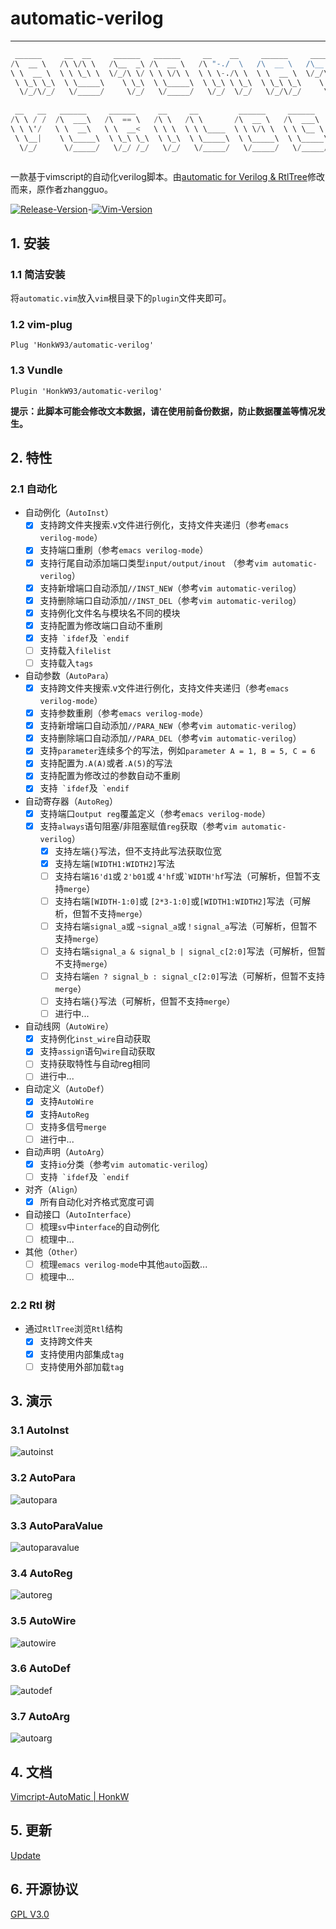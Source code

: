 # automatic-verilog

---

```verilog
 ______     __  __     ______   ______     __    __     ______     ______   __     ______    
/\  __ \   /\ \/\ \   /\__  _\ /\  __ \   /\ "-./  \   /\  __ \   /\__  _\ /\ \   /\  ___\   
\ \  __ \  \ \ \_\ \  \/_/\ \/ \ \ \/\ \  \ \ \-./\ \  \ \  __ \  \/_/\ \/ \ \ \  \ \ \____  
 \ \_\ \_\  \ \_____\    \ \_\  \ \_____\  \ \_\ \ \_\  \ \_\ \_\    \ \_\  \ \_\  \ \_____\ 
  \/_/\/_/   \/_____/     \/_/   \/_____/   \/_/  \/_/   \/_/\/_/     \/_/   \/_/   \/_____/ 
                                                                                             
 __   __   ______     ______     __     __         ______     ______                         
/\ \ / /  /\  ___\   /\  == \   /\ \   /\ \       /\  __ \   /\  ___\                        
\ \ \'/   \ \  __\   \ \  __<   \ \ \  \ \ \____  \ \ \/\ \  \ \ \__ \                       
 \ \__|    \ \_____\  \ \_\ \_\  \ \_\  \ \_____\  \ \_____\  \ \_____\                      
  \/_/      \/_____/   \/_/ /_/   \/_/   \/_____/   \/_____/   \/_____/                      
                                                                                             
```

一款基于vimscript的自动化verilog脚本。由[automatic for Verilog & RtlTree](https://www.vim.org/scripts/script.php?script_id=4067)修改而来，原作者zhangguo。

[![Release-Version](https://img.shields.io/badge/Release-1.2.5-blue.svg)](https://github.com/HonkW93/automatic-verilog/releases)-[![Vim-Version](https://img.shields.io/badge/Vim-7.4.629-green.svg)](https://www.vim.org/download.php)

## 1. 安装

### 1.1 简洁安装

将`automatic.vim`放入`vim`根目录下的`plugin`文件夹即可。

### 1.2  vim-plug

```
Plug 'HonkW93/automatic-verilog'
```

### 1.3  Vundle

```
Plugin 'HonkW93/automatic-verilog'
```

**提示：此脚本可能会修改文本数据，请在使用前备份数据，防止数据覆盖等情况发生。**

 ## 2. 特性

### 2.1 自动化

- 自动例化（`AutoInst`）
  - [x] 支持跨文件夹搜索.v文件进行例化，支持文件夹递归（参考`emacs verilog-mode`）
  - [x] 支持端口重刷（参考`emacs verilog-mode`）
  - [x] 支持行尾自动添加端口类型`input/output/inout` （参考`vim automatic-verilog`）
  - [x] 支持新增端口自动添加`//INST_NEW`（参考`vim automatic-verilog`）
  - [x] 支持删除端口自动添加`//INST_DEL`（参考`vim automatic-verilog`）
  - [x] 支持例化文件名与模块名不同的模块
  - [x] 支持配置为修改端口自动不重刷
  - [x] 支持`` `ifdef``及`` `endif``
  - [ ] 支持载入`filelist`
  - [ ] 支持载入`tags`
- 自动参数（`AutoPara`）
  - [x] 支持跨文件夹搜索.v文件进行例化，支持文件夹递归（参考`emacs verilog-mode`）
  - [x] 支持参数重刷（参考`emacs verilog-mode`）
  - [x] 支持新增端口自动添加`//PARA_NEW`（参考`vim automatic-verilog`）
  - [x] 支持删除端口自动添加`//PARA_DEL`（参考`vim automatic-verilog`）
  - [x] 支持`parameter`连续多个的写法，例如`parameter A = 1, B = 5, C = 6`
  - [x] 支持配置为`.A(A)`或者`.A(5)`的写法
  - [x] 支持配置为修改过的参数自动不重刷
  - [x] 支持`` `ifdef``及`` `endif``
- 自动寄存器（`AutoReg`）
  - [x] 支持端口`output reg`覆盖定义（参考`emacs verilog-mode`）
  - [x] 支持`always`语句阻塞/非阻塞赋值`reg`获取（参考`vim automatic-verilog`）
    - [x] 支持左端`{}`写法，但不支持此写法获取位宽
    - [x] 支持左端`[WIDTH1:WIDTH2]`写法
    - [ ] 支持右端`16'd1`或 `2'b01`或 `4'hf`或<code>`WIDTH'hf</code>写法（可解析，但暂不支持<code>merge</code>）
    - [ ] 支持右端`[WIDTH-1:0]`或 `[2*3-1:0]`或`[WIDTH1:WIDTH2]`写法（可解析，但暂不支持<code>merge</code>）
    - [ ] 支持右端`signal_a`或 `~signal_a`或`！signal_a`写法（可解析，但暂不支持<code>merge</code>）
    - [ ] 支持右端`signal_a & signal_b | signal_c[2:0]`写法（可解析，但暂不支持<code>merge</code>）
    - [ ] 支持右端`en ? signal_b : signal_c[2:0]`写法（可解析，但暂不支持<code>merge</code>）
    - [ ] 支持右端`{}`写法（可解析，但暂不支持<code>merge</code>）
    - [ ] 进行中...
- 自动线网（`AutoWire`）
  - [x] 支持例化`inst_wire`自动获取
  - [x] 支持`assign`语句`wire`自动获取
  - [ ] 支持获取特性与自动reg相同
  - [ ] 进行中...
- 自动定义（`AutoDef`） 
  - [x] 支持`AutoWire`
  - [x] 支持`AutoReg`
  - [ ] 支持多信号`merge`
  - [ ] 进行中...
- 自动声明（`AutoArg`）
  - [x] 支持`io`分类（参考`vim automatic-verilog`）
  - [ ] 支持`` `ifdef``及`` `endif``
- 对齐（`Align`）
  - [x] 所有自动化对齐格式宽度可调
- 自动接口（`AutoInterface`）
  - [ ] 梳理`sv`中`interface`的自动例化
  - [ ] 梳理中...
- 其他（`Other`）
  - [ ] 梳理`emacs verilog-mode`中其他`auto`函数...
  - [ ] 梳理中...

### 2.2 Rtl 树

- 通过`RtlTree`浏览`Rtl`结构
  - [x] 支持跨文件夹
  - [x] 支持使用内部集成`tag`
  - [ ] 支持使用外部加载`tag`

## 3. 演示

### 3.1 AutoInst

![autoinst](https://cdn.jsdelivr.net/gh/HonkW93/automatic-verilog@master/demo/autoinst.gif)

### 3.2 AutoPara

![autopara](https://cdn.jsdelivr.net/gh/HonkW93/automatic-verilog@master/demo/autopara.gif)

### 3.3 AutoParaValue

![autoparavalue](https://cdn.jsdelivr.net/gh/HonkW93/automatic-verilog@master/demo/autoparavalue.gif)

### 3.4 AutoReg

![autoreg](https://cdn.jsdelivr.net/gh/HonkW93/automatic-verilog@master/demo/autoreg.gif)

### 3.5 AutoWire

![autowire](https://cdn.jsdelivr.net/gh/HonkW93/automatic-verilog@master/demo/autowire.gif)

### 3.6 AutoDef

![autodef](https://cdn.jsdelivr.net/gh/HonkW93/automatic-verilog@master/demo/autodef.gif)

### 3.7 AutoArg

![autoarg](https://cdn.jsdelivr.net/gh/HonkW93/automatic-verilog@master/demo/autoarg.gif)

## 4. 文档

[Vimcript-AutoMatic | HonkW](https://blog.honk.wang/posts/AutoMatic/)


## 5. 更新

[Update](/Changelog.md)


## 6. 开源协议

[GPL V3.0](/LICENSE)